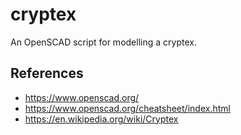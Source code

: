 # cryptex
An OpenSCAD script for modelling a cryptex.


## References
- https://www.openscad.org/
- https://www.openscad.org/cheatsheet/index.html
- https://en.wikipedia.org/wiki/Cryptex
